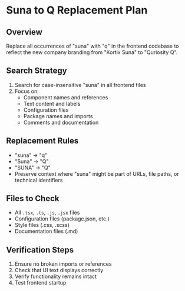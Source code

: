 # Suna to Q Replacement Plan

## Overview
Replace all occurrences of "suna" with "q" in the frontend codebase to reflect the new company branding from "Kortix Suna" to "Quriosity Q".

## Search Strategy
1. Search for case-insensitive "suna" in all frontend files
2. Focus on:
   - Component names and references
   - Text content and labels
   - Configuration files
   - Package names and imports
   - Comments and documentation

## Replacement Rules
- "suna" → "q"
- "Suna" → "Q" 
- "SUNA" → "Q"
- Preserve context where "suna" might be part of URLs, file paths, or technical identifiers

## Files to Check
- All `.tsx`, `.ts`, `.js`, `.jsx` files
- Configuration files (package.json, etc.)
- Style files (.css, .scss)
- Documentation files (.md)

## Verification Steps
1. Ensure no broken imports or references
2. Check that UI text displays correctly
3. Verify functionality remains intact
4. Test frontend startup
